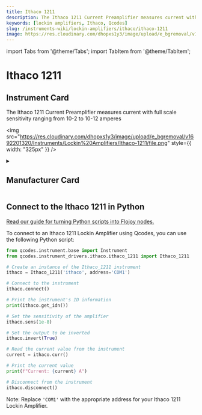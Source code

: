 ```yaml
---
title: Ithaco 1211
description: The Ithaco 1211 Current Preamplifier measures current with full scale sensitivity ranging from 10-2 to 10-12 amperes
keywords: [lockin amplifiers, Ithaco, Qcodes]
slug: /instruments-wiki/lockin-amplifiers/ithaco/ithaco-1211
image: https://res.cloudinary.com/dhopxs1y3/image/upload/e_bgremoval/v1692201320/Instruments/Lockin%20Amplifiers/Ithaco-1211/file.png
---
```


import Tabs from '@theme/Tabs';
import TabItem from '@theme/TabItem';

# Ithaco 1211

## Instrument Card

<div className="flex">

<div>

The Ithaco 1211 Current Preamplifier measures current with full scale sensitivity ranging from 10-2 to 10-12 amperes

</div>

<img src="https://res.cloudinary.com/dhopxs1y3/image/upload/e_bgremoval/v1692201320/Instruments/Lockin%20Amplifiers/Ithaco-1211/file.png" style={{ width: "325px" }} />

</div>

<details>
<summary><h2>Manufacturer Card</h2></summary>

<img src="https://res.cloudinary.com/dhopxs1y3/image/upload/v1692125969/Instruments/Vendor%20Logos/Ithaco.png" style={{ width: "100%", objectFit: "cover" }} />

Artisan Technology Group ® is a team of top-talent engineers and customer service specialists. We serve organizations that need to maintain and extend the life of their critical industrial, commercial, and military systems beyond obsolescence. <a href="https://www.artisantg.com/">Website</a>.

<ul>
  <li>Headquarters: USA</li>
  <li>Yearly Revenue (millions, USD): 17.0</li>
</ul>
</details>

## Connect to the Ithaco 1211 in Python

[Read our guide for turning Python scripts into Flojoy nodes.](https://docs.flojoy.ai/custom-nodes/creating-custom-node/)


<Tabs>
<TabItem value="Qcodes" label="Qcodes">

To connect to an Ithaco 1211 Lockin Amplifier using Qcodes, you can use the following Python script:

```python
from qcodes.instrument.base import Instrument
from qcodes.instrument_drivers.ithaco.ithaco_1211 import Ithaco_1211

# Create an instance of the Ithaco_1211 instrument
ithaco = Ithaco_1211('ithaco', address='COM1')

# Connect to the instrument
ithaco.connect()

# Print the instrument's ID information
print(ithaco.get_idn())

# Set the sensitivity of the amplifier
ithaco.sens(1e-8)

# Set the output to be inverted
ithaco.invert(True)

# Read the current value from the instrument
current = ithaco.curr()

# Print the current value
print(f"Current: {current} A")

# Disconnect from the instrument
ithaco.disconnect()
```

Note: Replace `'COM1'` with the appropriate address for your Ithaco 1211 Lockin Amplifier.

</TabItem>
</Tabs>